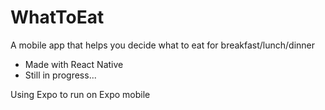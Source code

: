 # WhatToEat

A mobile app that helps you decide what to eat for breakfast/lunch/dinner
- Made with React Native
- Still in progress...

Using Expo to run on Expo mobile
